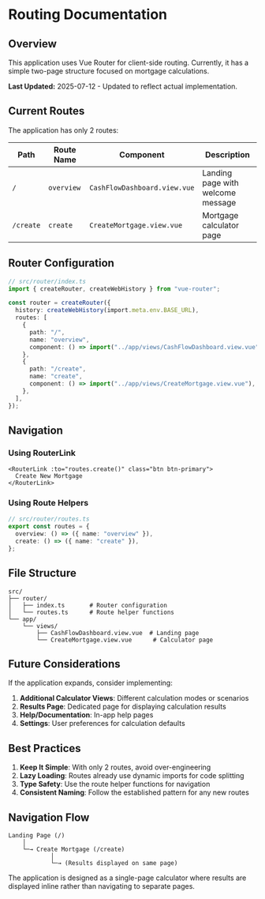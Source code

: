 # Routing Documentation

## Overview

This application uses Vue Router for client-side routing. Currently, it has a simple two-page structure focused on mortgage calculations.

**Last Updated:** 2025-07-12 - Updated to reflect actual implementation.

## Current Routes

The application has only 2 routes:

| Path      | Route Name | Component                    | Description                       |
| --------- | ---------- | ---------------------------- | --------------------------------- |
| `/`       | `overview` | `CashFlowDashboard.view.vue` | Landing page with welcome message |
| `/create` | `create`   | `CreateMortgage.view.vue`    | Mortgage calculator page          |

## Router Configuration

```typescript
// src/router/index.ts
import { createRouter, createWebHistory } from "vue-router";

const router = createRouter({
  history: createWebHistory(import.meta.env.BASE_URL),
  routes: [
    {
      path: "/",
      name: "overview",
      component: () => import("../app/views/CashFlowDashboard.view.vue"),
    },
    {
      path: "/create",
      name: "create",
      component: () => import("../app/views/CreateMortgage.view.vue"),
    },
  ],
});
```

## Navigation

### Using RouterLink

```vue
<RouterLink :to="routes.create()" class="btn btn-primary">
  Create New Mortgage
</RouterLink>
```

### Using Route Helpers

```typescript
// src/router/routes.ts
export const routes = {
  overview: () => ({ name: "overview" }),
  create: () => ({ name: "create" }),
};
```

## File Structure

```
src/
├── router/
│   ├── index.ts       # Router configuration
│   └── routes.ts      # Route helper functions
└── app/
    └── views/
        ├── CashFlowDashboard.view.vue  # Landing page
        └── CreateMortgage.view.vue      # Calculator page
```

## Future Considerations

If the application expands, consider implementing:

1. **Additional Calculator Views**: Different calculation modes or scenarios
2. **Results Page**: Dedicated page for displaying calculation results
3. **Help/Documentation**: In-app help pages
4. **Settings**: User preferences for calculation defaults

## Best Practices

1. **Keep It Simple**: With only 2 routes, avoid over-engineering
2. **Lazy Loading**: Routes already use dynamic imports for code splitting
3. **Type Safety**: Use the route helper functions for navigation
4. **Consistent Naming**: Follow the established pattern for any new routes

## Navigation Flow

```
Landing Page (/)
    │
    └─→ Create Mortgage (/create)
            │
            └─→ (Results displayed on same page)
```

The application is designed as a single-page calculator where results are displayed inline rather than navigating to separate pages.
